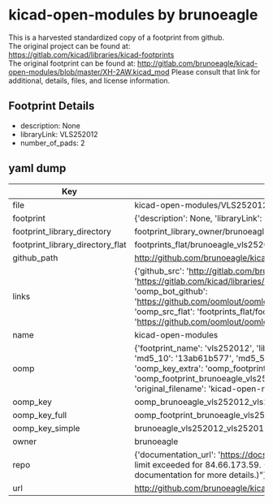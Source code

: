 # kicad-open-modules by brunoeagle  
This is a harvested standardized copy of a footprint from github.  
The original project can be found at:  
https://gitlab.com/kicad/libraries/kicad-footprints  
The original footprint can be found at:
http://gitlab.com/brunoeagle/kicad-open-modules/blob/master/XH-2AW.kicad_mod
Please consult that link for additional, details, files, and license information.  
## Footprint Details
* description: None  
* libraryLink: VLS252012  
* number_of_pads: 2  
## yaml dump  
| Key | Value |  
| --- | --- |  
| file | kicad-open-modules/VLS252012.kicad_mod |  
| footprint | {'description': None, 'libraryLink': 'VLS252012', 'number_of_pads': 2} |  
| footprint_library_directory | footprint_library_owner/brunoeagle_kicad-open-modules |  
| footprint_library_directory_flat | footprints_flat/brunoeagle_vls252012_vls252012/working |  
| github_path | http://github.com/brunoeagle/kicad-open-modules/blob/master/VLS252012.kicad_mod |  
| links | {'github_src': 'http://gitlab.com/brunoeagle/kicad-open-modules/blob/master/XH-2AW.kicad_mod', 'github_src_repo': 'https://gitlab.com/kicad/libraries/kicad-footprints', 'oomp_bot': 'footprints/brunoeagle_vls252012_vls252012/working', 'oomp_bot_github': 'https://github.com/oomlout/oomlout_oomp_footprint_bot/tree/main/footprints/brunoeagle_vls252012_vls252012/working', 'oomp_src_flat': 'footprints_flat/footprints_flat/brunoeagle_vls252012_vls252012/working', 'oomp_src_flat_github': 'https://github.com/oomlout/oomlout_oomp_footprint_src/tree/main/footprints_flat/brunoeagle_vls252012_vls252012/working'} |  
| name | kicad-open-modules |  
| oomp | {'footprint_name': 'vls252012', 'library_name': 'vls252012_kicad_mod', 'md5': '13ab61b5772d870d6bb6ace359fa9eb4', 'md5_10': '13ab61b577', 'md5_5': '13ab6', 'md5_6': '13ab61', 'oomp_key': 'oomp_brunoeagle_vls252012_vls252012', 'oomp_key_extra': 'oomp_footprint_brunoeagle_vls252012_vls252012', 'oomp_key_full': 'oomp_footprint_brunoeagle_vls252012_vls252012_13ab61', 'oomp_key_simple': 'brunoeagle_vls252012_vls252012', 'original_filename': 'kicad-open-modules/VLS252012.kicad_mod', 'owner_name': 'brunoeagle'} |  
| oomp_key | oomp_brunoeagle_vls252012_vls252012 |  
| oomp_key_full | oomp_footprint_brunoeagle_vls252012_vls252012 |  
| oomp_key_simple | brunoeagle_vls252012_vls252012 |  
| owner | brunoeagle |  
| repo | {'documentation_url': 'https://docs.github.com/rest/overview/resources-in-the-rest-api#rate-limiting', 'message': "API rate limit exceeded for 84.66.173.59. (But here's the good news: Authenticated requests get a higher rate limit. Check out the documentation for more details.)"} |  
| url | http://github.com/brunoeagle/kicad-open-modules |  

